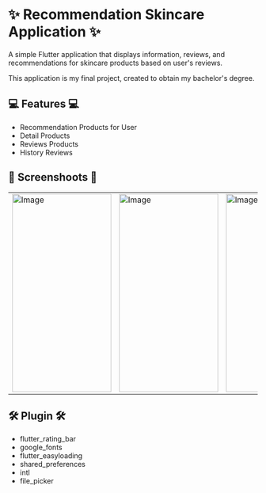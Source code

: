 <h1>✨ Recommendation Skincare Application ✨</h1>
 A simple Flutter application that  displays information, reviews, and recommendations for skincare products based on user's reviews. 
 <p>This application is my final project, created to obtain my bachelor's degree.</p>

<h2>💻 Features 💻 </h2>

- Recommendation Products for User
- Detail Products
- Reviews Products
- History Reviews

<h2>📸 Screenshoots 📸 </h2>

<table>
  <tr>
    <td><img src="https://github.com/yuradithaap/FlutterSkincareApplication/assets/84622823/79ce8d4a-2e0c-4a64-ba3c-f907b92fc52d" width="200" height="400" alt="Image"></td>
    <td><img src="https://github.com/yuradithaap/FlutterSkincareApplication/assets/84622823/72358ad8-e465-464d-a4b7-1f177d14cf4d" width="200" height="400" alt="Image"></td>
    <td><img src="https://github.com/yuradithaap/FlutterSkincareApplication/assets/84622823/5078e046-4832-4faa-b4f3-3b5d5fae2596" width="200" height="400" alt="Image"></td>
    <td><img src="https://github.com/yuradithaap/FlutterSkincareApplication/assets/84622823/aa991ce0-d0c3-4d8b-aa77-52847ade70ea" width="200" height="400" alt="Picture2"></td>
  </tr>
</table>

<h2> 🛠️ Plugin 🛠️ </h2>

- flutter_rating_bar
- google_fonts
- flutter_easyloading
- shared_preferences
- intl
- file_picker

